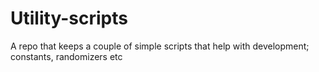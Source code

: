 # Utility-scripts
A repo that keeps a couple of simple scripts that help with development; constants, randomizers etc
